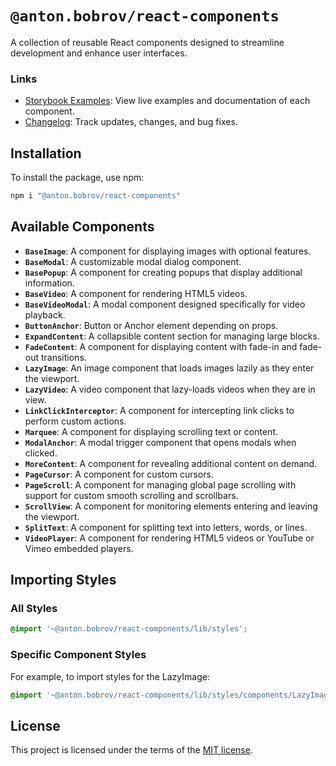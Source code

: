 # `@anton.bobrov/react-components`

A collection of reusable React components designed to streamline development and enhance user interfaces.

### Links
- [Storybook Examples](https://antonbobrov.github.io/react-kit/): View live examples and documentation of each component.
- [Changelog](https://github.com/antonbobrov/react-kit/blob/develop/apps/react-components/CHANGELOG.md): Track updates, changes, and bug fixes.

## Installation

To install the package, use npm:

```bash
npm i "@anton.bobrov/react-components"
```

## Available Components

- **`BaseImage`**: A component for displaying images with optional features.
- **`BaseModal`**: A customizable modal dialog component.
- **`BasePopup`**: A component for creating popups that display additional information.
- **`BaseVideo`**: A component for rendering HTML5 videos.
- **`BaseVideoModal`**: A modal component designed specifically for video playback.
- **`ButtonAnchor`**: Button or Anchor element depending on props.
- **`ExpandContent`**: A collapsible content section for managing large blocks.
- **`FadeContent`**: A component for displaying content with fade-in and fade-out transitions.
- **`LazyImage`**: An image component that loads images lazily as they enter the viewport.
- **`LazyVideo`**: A video component that lazy-loads videos when they are in view.
- **`LinkClickInterceptor`**: A component for intercepting link clicks to perform custom actions.
- **`Marquee`**: A component for displaying scrolling text or content.
- **`ModalAnchor`**: A modal trigger component that opens modals when clicked.
- **`MoreContent`**: A component for revealing additional content on demand.
- **`PageCursor`**: A component for custom cursors.
- **`PageScroll`**: A component for managing global page scrolling with support for custom smooth scrolling and scrollbars.
- **`ScrollView`**: A component for monitoring elements entering and leaving the viewport.
- **`SplitText`**: A component for splitting text into letters, words, or lines.
- **`VideoPlayer`**: A component for rendering HTML5 videos or YouTube or Vimeo embedded players.

## Importing Styles

### All Styles
```scss
@import '~@anton.bobrov/react-components/lib/styles';
```

### Specific Component Styles
For example, to import styles for the LazyImage:
```scss
@import '~@anton.bobrov/react-components/lib/styles/components/LazyImage';
```

## License

This project is licensed under the terms of the
[MIT license](https://github.com/antonbobrov/react-kit/blob/develop/LICENSE).